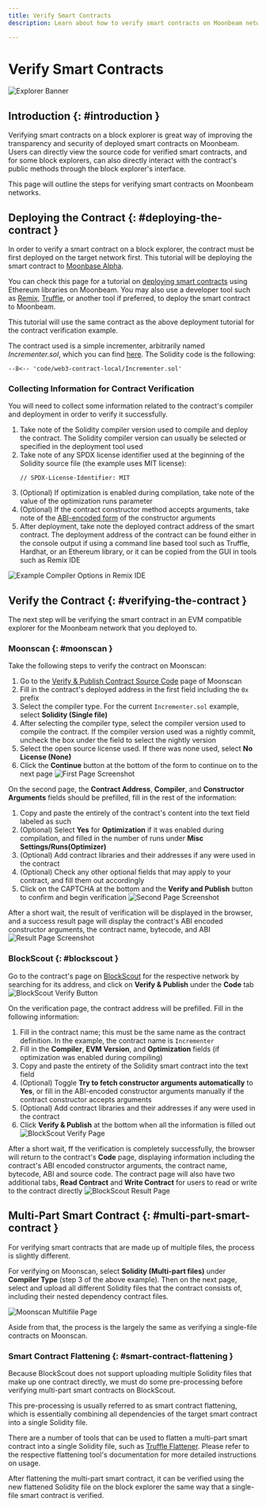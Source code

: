 ```yaml
---
title: Verify Smart Contracts
description: Learn about how to verify smart contracts on Moonbeam networks using one of the available block explorers. 

---
```

# Verify Smart Contracts

![Explorer Banner](/images/builders/tools/explorers/verify-contract/verify-contract-banner.png)

## Introduction {: #introduction } 

Verifying smart contracts on a block explorer is great way of improving the transparency and security of deployed smart contracts on Moonbeam. Users can directly view the source code for verified smart contracts, and for some block explorers, can also directly interact with the contract's public methods through the block explorer's interface. 

This page will outline the steps for verifying smart contracts on Moonbeam networks.

## Deploying the Contract {: #deploying-the-contract }

In order to verify a smart contract on a block explorer, the contract must be first deployed on the target network first. This tutorial will be deploying the smart contract to [Moonbase Alpha](/builders/get-started/moonbase/). 

You can check this page for a tutorial on [deploying smart contracts](/builders/interact/eth-libraries/deploy-contract/) using Ethereum libraries on Moonbeam. You may also use a developer tool such as [Remix](/builders/interact/remix/#deploying-a-contract-to-moonbeam-using-remix), [Truffle](/builders/interact/truffle/#deploying-a-contract-to-moonbeam-using-truffle), or another tool if preferred, to deploy the smart contract to Moonbeam. 

This tutorial will use the same contract as the above deployment tutorial for the contract verification example. 

The contract used is a simple incrementer, arbitrarily named _Incrementer.sol_, which you can find [here](/snippets/code/web3-contract-local/Incrementer.sol). The Solidity code is the following:

```solidity
--8<-- 'code/web3-contract-local/Incrementer.sol'
```

### Collecting Information for Contract Verification

You will need to collect some information related to the contract's compiler and deployment in order to verify it successfully. 

1. Take note of the Solidity compiler version used to compile and deploy the contract. The Solidity compiler version can usually be selected or specified in the deployment tool used
2. Take note of any SPDX license identifier used at the beginning of the Solidity source file (the example uses MIT license):
    ```
    // SPDX-License-Identifier: MIT
    ```
3. (Optional) If optimization is enabled during compilation, take note of the value of the optimization runs parameter
4. (Optional) If the contract constructor method accepts arguments, take note of the [ABI-encoded form](https://docs.soliditylang.org/en/develop/abi-spec.html) of the constructor arguments
5. After deployment, take note the deployed contract address of the smart contract. The deployment address of the contract can be found either in the console output if using a command line based tool such as Truffle, Hardhat, or an Ethereum library, or it can be copied from the GUI in tools such as Remix IDE

![Example Compiler Options in Remix IDE](/images/builders/tools/explorers/verify-contract/verify-contract-1.png)

## Verify the Contract  {: #verifying-the-contract }

The next step will be verifying the smart contract in an EVM compatible explorer for the Moonbeam network that you deployed to. 

### Moonscan {: #moonscan }

Take the following steps to verify the contract on Moonscan: 

1. Go to the [Verify & Publish Contract Source Code](https://moonbase.moonscan.io/verifyContract) page of Moonscan
2. Fill in the contract's deployed address in the first field including the `0x` prefix
3. Select the compiler type. For the current `Incrementer.sol` example, select **Solidity (Single file)**
4. After selecting the compiler type, select the compiler version used to compile the contract. If the compiler version used was a nightly commit, uncheck the box under the field to select the nightly version
5. Select the open source license used. If there was none used, select **No License (None)**
6. Click the **Continue** button at the bottom of the form to continue on to the next page
    ![First Page Screenshot](/images/builders/tools/explorers/verify-contract/verify-contract-2.png)

On the second page, the **Contract Address**, **Compiler**, and **Constructor Arguments** fields should be prefilled, fill in the rest of the information: 

1. Copy and paste the entirely of the contract's content into the text field labeled as such
2. (Optional) Select **Yes** for **Optimization** if it was enabled during compilation, and filled in the number of runs under **Misc Settings/Runs(Optimizer)**
3. (Optional) Add contract libraries and their addresses if any were used in the contract
4. (Optional) Check any other optional fields that may apply to your contract, and fill them out accordingly
5. Click on the CAPTCHA at the bottom and the **Verify and Publish** button to confirm and begin verification
    ![Second Page Screenshot](/images/builders/tools/explorers/verify-contract/verify-contract-3.png)

After a short wait, the result of verification will be displayed in the browser, and a success result page will display the contract's ABI encoded constructor arguments, the contract name, bytecode, and ABI
    ![Result Page Screenshot](/images/builders/tools/explorers/verify-contract/verify-contract-4.png)

### BlockScout {: #blockscout }

Go to the contract's page on [BlockScout](https://moonbase-blockscout.testnet.moonbeam.network/) for the respective network by searching for its address, and click on **Verify & Publish** under the **Code** tab
    ![BlockScout Verify Button](/images/builders/tools/explorers/verify-contract/verify-contract-5.png)

On the verification page, the contract address will be prefilled. Fill in the following information:
1. Fill in the contract name; this must be the same name as the contract definition. In the example, the contract name is `Incrementer`
2. Fill in the **Compiler**, **EVM Version**, and **Optimization** fields (if optimization was enabled during compiling)
3. Copy and paste the entirety of the Solidity smart contract into the text field
4. (Optional) Toggle **Try to fetch constructor arguments automatically** to **Yes**, or fill in the ABI-encoded constructor arguments manually if the contract constructor accepts arguments
5. (Optional) Add contract libraries and their addresses if any were used in the contract
6. Click **Verify & Publish** at the bottom when all the information is filled out
    ![BlockScout Verify Page](/images/builders/tools/explorers/verify-contract/verify-contract-6.png)

After a short wait, ff the verification is completely successfully, the browser will return to the contract's **Code** page, displaying information including the contract's ABI encoded constructor arguments, the contract name, bytecode, ABI and source code. The contract page will also have two additional tabs, **Read Contract** and **Write Contract** for users to read or write to the contract directly
    ![BlockScout Result Page](/images/builders/tools/explorers/verify-contract/verify-contract-7.png)

## Multi-Part Smart Contract {: #multi-part-smart-contract }

For verifying smart contracts that are made up of multiple files, the process is slightly different. 

For verifying on Moonscan, select **Solidity (Multi-part files)** under **Compiler Type** (step 3 of the above example). Then on the next page, select and upload all different Solidity files that the contract consists of, including their nested dependency contract files. 

 ![Moonscan Multifile Page](/images/builders/tools/explorers/verify-contract/verify-contract-8.png)

Aside from that, the process is the largely the same as verifying a single-file contracts on Moonscan. 

### Smart Contract Flattening {: #smart-contract-flattening }

Because BlockScout does not support uploading multiple Solidity files that make up one contract directly, we must do some pre-processing before verifying multi-part smart contracts on BlockScout. 

This pre-processing is usually referred to as smart contract flattening, which is essentially combining all dependencies of the target smart contract into a single Solidity file. 

There are a number of tools that can be used to flatten a multi-part smart contract into a single Solidity file, such as [Truffle Flattener](https://www.npmjs.com/package/truffle-flattener). Please refer to the respective flattening tool's documentation for more detailed instructions on usage. 

After flattening the multi-part smart contract, it can be verified using the new flattened Solidity file on the block explorer the same way that a single-file smart contract is verified. 

